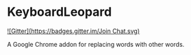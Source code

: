 # KeyboardLeopard
[![Gitter](https://badges.gitter.im/Join Chat.svg)](https://gitter.im/KeyboardLeopard/KeyboardLeopard?utm_source=badge&utm_medium=badge&utm_campaign=pr-badge&utm_content=badge)

A Google Chrome addon for replacing words with other words.
